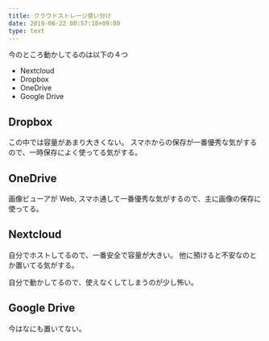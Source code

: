 ```yaml
---
title: クラウドストレージ使い分け
date: 2019-06-22 00:57:18+09:00
type: text
---
```


今のところ動かしてるのは以下の４つ

- Nextcloud
- Dropbox
- OneDrive
- Google Drive

Dropbox
-------

この中では容量があまり大きくない。
スマホからの保存が一番優秀な気がするので、一時保存によく使ってる気がする。


OneDrive
--------

画像ビューアが Web, スマホ通して一番優秀な気がするので、主に画像の保存に使ってる。


Nextcloud
---------

自分でホストしてるので、一番安全で容量が大きい。
他に預けると不安なのとか置いてる気がする。

自分で動かしてるので、使えなくしてしまうのが少し怖い。


Google Drive
------------

今はなにも置いてない。

